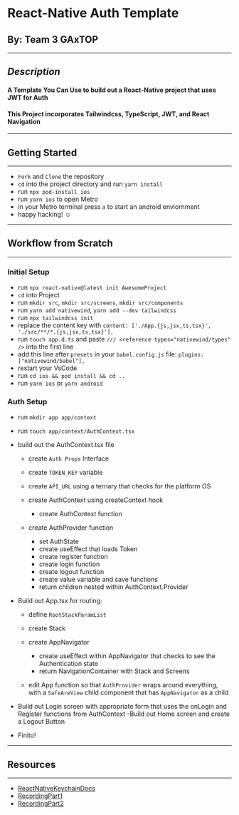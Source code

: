 # React-Native Auth Template

## By: Team 3 GAxTOP

---

## **_Description_**

#### A Template You Can Use to build out a React-Native project that uses JWT for Auth

#### This Project incorporates Tailwindcss, TypeScript, JWT, and React Navigation

---

## Getting Started

---

- `Fork` and `Clone` the repository
- `cd` into the project directory and run `yarn install`
- run `npx pod-install ios`
- run `yarn ios` to open Metro
- in your Metro terminal press `a` to start an android enviornment
- happy hacking! ☺️

---

## Workflow from Scratch

---

### Initial Setup

- run `npx react-native@latest init AwesomeProject`
- `cd` into Project
- run `mkdir src`, `mkdir src/screens`, `mkdir src/components`
- run `yarn add nativewind`, `yarn add --dev tailwindcss`
- run `npx tailwindcss init`
- replace the content key with `content: ['./App.{js,jsx,ts,tsx}', './src/**/*.{js,jsx,ts,tsx}'],`
- run `touch app.d.ts` and paste `/// <reference types="nativewind/types" />` into the first line
- add this line after `presets` in your `babel.config.js` file: `plugins: ["nativewind/babel"],`
- restart your VsCode
- run `cd ios && pod install && cd ..`
- run `yarn ios` or `yarn android`

### Auth Setup

- run `mkdir app app/context`
- run `touch app/context/AuthContext.tsx`
- build out the AuthContext.tsx file

  - create `Auth Props` Interface
  - create `TOKEN_KEY` variable
  - create `API_URL` using a ternary that checks for the platform OS
  - create AuthContext using createContext hook
    - create AuthContext function
  - create AuthProvider function

    - set AuthState
    - create useEffect that loads Token
    - create register function
    - create login function
    - create logout function
    - create value variable and save functions
    - return children nested within AuthContext.Provider

- Build out App.tsx for routing:

  - define `RootStackParamList`
  - create Stack
  - create AppNavigator

    - create useEffect within AppNavigator that checks to see the Authentication state
    - return NavigationContainer with Stack and Screens

  - edit App function so that `AuthProvider` wraps around everything, with a `SafeAreView` child component that has `AppNavigator` as a child

- Build out Login screen with appropriate form that uses the onLogin and Register functions from AuthContext
  -Build out Home screen and create a Logout Button
- Finito!

---

## Resources

---

- [ReactNativeKeychainDocs](https://github.com/oblador/react-native-keychain)
- [RecordingPart1](https://drive.google.com/drive/u/2/folders/1p-dxb0lSyd0BJQB-uSrrx4rHg0U2M2EQ)
- [RecordingPart2](https://drive.google.com/drive/u/2/folders/1tKTA-wpkCkMtU8wDOv686Sry6nfY3j0s)
